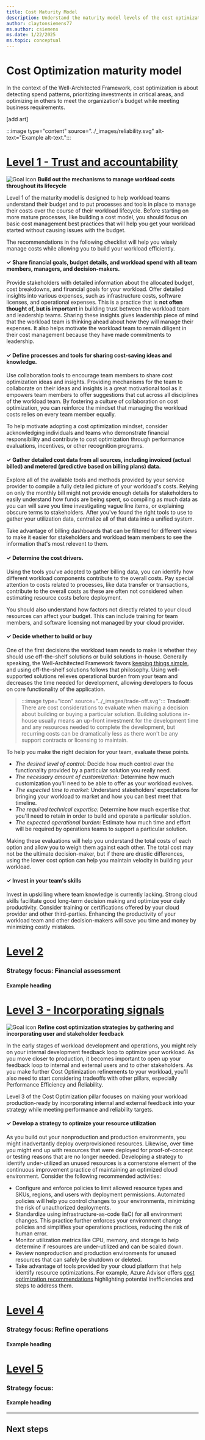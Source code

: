 ```yaml
---
title: Cost Maturity Model
description: Understand the maturity model levels of the cost optimization pillar.
author: claytonsiemens77
ms.author: csiemens
ms.date: 1/22/2025  
ms.topic: conceptual
---
```


# Cost Optimization maturity model

In the context of the Well-Architected Framework, cost optimization is about detecting spend patterns, prioritizing investments in critical areas, and optimizing in others to meet the organization's budget while meeting business requirements.

[add art]

:::image type="content" source="../_images/reliability.svg" alt-text="Example alt-text."::: 

# [**Level 1 - Trust and accountability**](#tab/level1)

![Goal icon](../_images/goal.svg) **Build out the mechanisms to manage workload costs throughout its lifecycle**

Level 1 of the maturity model is designed to help workload teams understand their budget and to put processes and tools in place to manage their costs over the course of their workload lifecycle. Before starting on more mature processes, like building a cost model, you should focus on basic cost management best practices that will help you get your workload started without causing issues with the budget.

The recommendations in the following checklist will help you wisely manage costs while allowing you to build your workload efficiently.

#### &#10003; Share financial goals, budget details, and workload spend with all team members, managers, and decision-makers.

Provide stakeholders with detailed information about the allocated budget, cost breakdowns, and financial goals for your workload. Offer detailed insights into various expenses, such as infrastructure costs, software licenses, and operational expenses. This is a practice that is **not often thought of, but is important** in building trust between the workload team and leadership teams. Sharing these insights gives leadership piece of mind that the workload team is thinking ahead about how they will manage their expenses. It also helps motivate the workload team to remain diligent in their cost management because they have made commitments to leadership.

#### &#10003; Define processes and tools for sharing cost-saving ideas and knowledge.

Use collaboration tools to encourage team members to share cost optimization ideas and insights. Providing mechanisms for the team to collaborate on their ideas and insights is a great motivational tool as it empowers team members to offer suggestions that cut across all disciplines of the workload team. By fostering a culture of collaboration on cost optimization, you can reinforce the mindset that managing the workload costs relies on every team member equally.

To help motivate adopting a cost optimization mindset, consider acknowledging individuals and teams who demonstrate financial responsibility and contribute to cost optimization through performance evaluations, incentives, or other recognition programs.

#### &#10003; Gather detailed cost data from all sources, including invoiced (actual billed) and metered (predictive based on billing plans) data.

Explore all of the available tools and methods provided by your service provider to compile a fully detailed picture of your workload's costs. Relying on only the monthly bill might not provide enough details for stakeholders to easily understand how funds are being spent, so compiling as much data as you can will save you time investigating vague line items, or explaining obscure terms to stakeholders. After you've found the right tools to use to gather your utilization data, centralize all of that data into a unified system.

Take advantage of billing dashboards that can be filtered for different views to make it easier for stakeholders and workload team members to see the information that's most relevent to them.

#### &#10003; Determine the cost drivers.

Using the tools you've adopted to gather billing data, you can identify how different workload components contribute to the overall costs. Pay special attention to costs related to processes, like data transfer or transactions, contribute to the overall costs as these are often not considered when estimating resource costs before deployment. 

You should also understand how factors not directly related to your cloud resources can affect your budget. This can include training for team members, and software licensing not managed by your cloud provider.

#### &#10003; Decide whether to build or buy 

One of the first decisions the workload team needs to make is whether they should use off-the-shelf solutions or build solutions in-house. Generally speaking, the Well-Architected Framework favors [keeping things simple](../reliability/simplify), and using off-the-shelf solutions follows that philosophy. Using well-supported solutions relieves operational burden from your team and decreases the time needed for development, allowing developers to focus on core functionality of the application.

> :::image type="icon" source="../_images/trade-off.svg"::: **Tradeoff**: There are cost considerations to evaluate when making a decision about building or buying a particular solution. Building solutions in-house usually means an up-front investment for the development time and any resources needed to complete the development, but recurring costs can be dramatically less as there won't be any support contracts or licensing to maintain. 

To help you make the right decision for your team, evaluate these points.

- *The desired level of control:* Decide how much control over the functionality provided by a particular solution you really need.
- *The necessary amount of customization:* Determine how much customization you'll need to be able to offer as your workload evolves.
- *The expected time to market:* Understand stakeholders' expectations for bringing your workload to market and how you can best meet that timeline.
- *The required technical expertise:* Determine how much expertise that you'll need to retain in order to build and operate a particular solution.
- *The expected operational burden:* Estimate how much time and effort will be required by operations teams to support a particular solution.

Making these evaluations will help you understand the total costs of each option and allow you to weigh them against each other. The total cost may not be the ultimate decision-maker, but if there are drastic differences, using the lower cost option can help you maintain velocity in building your workload.

#### &#10003; Invest in your team's skills

Invest in upskilling where team knowledge is currently lacking. Strong cloud skills facilitate good long-term decision making and optimize your daily productivity. Consider training or certifications offered by your cloud provider and other third-parties. Enhancing the productivity of your workload team and other decision-makers will save you time and money by minimizing costly mistakes.


# [Level 2](#tab/level2)

<!-- No more than 1 H3 heading per tab. The H3 should act as the "title" for each level/tab. -->

### Strategy focus: Financial assessment

<!-- No more than 5 H4 headings per tab -->

#### Example heading 

<!-- No more than 100 words under each H4 heading. -->

# [**Level 3 - Incorporating signals**](#tab/level3)

<!-- No more than 1 H3 heading per tab. The H3 should act as the "title" for each level/tab. -->

![Goal icon](../_images/goal.svg) **Refine cost optimization strategies by gathering and incorporating user and stakeholder feedback**

In the early stages of workload development and operations, you might rely on your internal development feedback loop to optimize your workload. As you move closer to production, it becomes important to open up your feedback loop to internal and external users and to other stakeholders. As you make further Cost Optimization refinements to your workload, you'll also need to start considering tradeoffs with other pillars, especially Performance Efficiency and Reliability. 

Level 3 of the Cost Optimization pillar focuses on making your workload production-ready by incorporating internal and external feedback into your strategy while meeting performance and reliability targets.

#### &#10003; Develop a strategy to optimize your resource utilization
 
As you build out your nonproduction and production environments, you might inadvertantly deploy overprovisioned resources. Likewise, over time you might end up with resources that were deployed for proof-of-concept or testing reasons that are no longer needed. Developing a strategy to identify under-utilized an unused resources is a cornerstone element of the continuous improvement practice of maintaining an optimized cloud environment. Consider the following recommended activities:

- Configure and enforce policies to limit allowed resource types and SKUs, regions, and users with deployment permissions. Automated policies will help you control changes to your environments, minimizing the risk of unauthorized deployments.
- Standardize using infrastructure-as-code (IaC) for all environment changes. This practice further enforces your environment change policies and simplifies your operations practices, reducing the risk of human error.
- Monitor utilization metrics like CPU, memory, and storage to help determine if resources are under-utilized and can be scaled down.
- Review nonproduction and production environments for unused resources that can safely be shutdown or deleted.
- Take advantage of tools provided by your cloud platform that help identify resource optimizations. For example, Azure Advisor offers [cost optimization recommendations](/azure/cost-management-billing/costs/tutorial-acm-opt-recommendations) highlighting potential inefficiencies and steps to address them.

# [Level 4](#tab/level4)

<!-- No more than 1 H3 heading per tab. The H3 should act as the "title" for each level/tab. -->

### Strategy focus: Refine operations

<!-- No more than 5 H4 headings per tab -->

#### Example heading

<!-- No more than 100 words under each H4 heading. -->

# [Level 5](#tab/level5)

<!-- No more than 1 H3 heading per tab. The H3 should act as the "title" for each level/tab. -->

### Strategy focus: 

<!-- No more than 5 H4 headings per tab -->

#### Example heading

<!-- No more than 100 words under each H4 heading. -->

---

## Next steps
<!-- Provide at least one next step and no more than three. Include some 
context so the customer can determine why they would click the link.
-->
